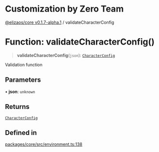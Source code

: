 # Customization by Zero Team

[@elizaos/core v0.1.7-alpha.1](../index.md) / validateCharacterConfig

# Function: validateCharacterConfig()

> **validateCharacterConfig**(`json`): [`CharacterConfig`](../type-aliases/CharacterConfig.md)

Validation function

## Parameters

• **json**: `unknown`

## Returns

[`CharacterConfig`](../type-aliases/CharacterConfig.md)

## Defined in

[packages/core/src/environment.ts:138](https://github.com/elizaOS/eliza/blob/main/packages/core/src/environment.ts#L138)
